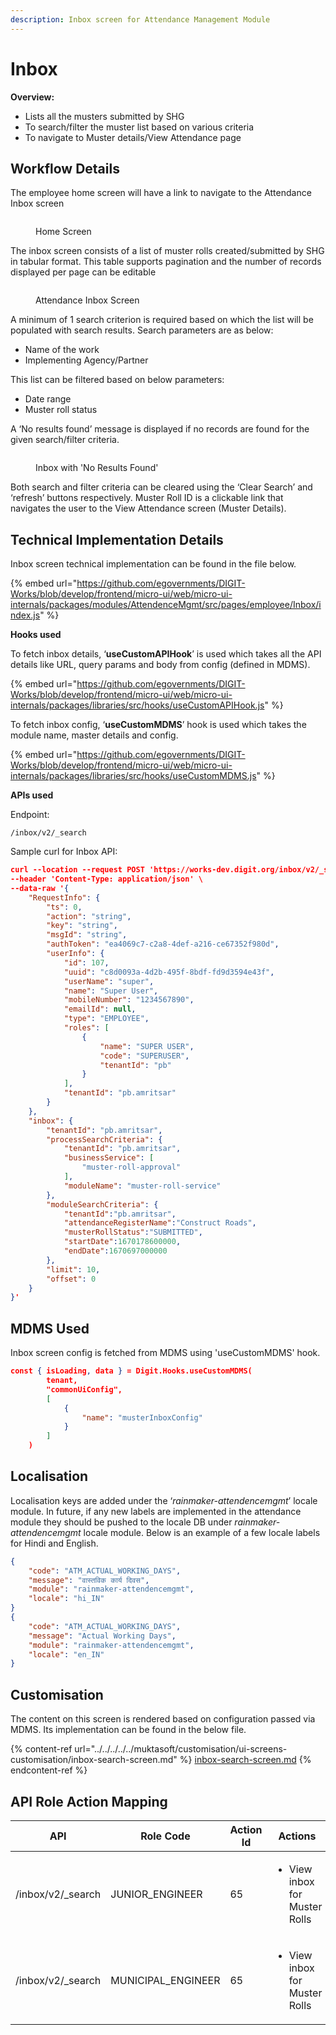 ```yaml
---
description: Inbox screen for Attendance Management Module
---
```


# Inbox

**Overview:**&#x20;

* Lists all the musters submitted by SHG
* To search/filter the muster list based on various criteria
* To navigate to Muster details/View Attendance page

## Workflow Details

The employee home screen will have a link to navigate to the Attendance Inbox screen

<figure><img src="../../../../../../.gitbook/assets/Home_Screen.png" alt=""><figcaption><p>Home Screen</p></figcaption></figure>

The inbox screen consists of a list of muster rolls created/submitted by SHG in tabular format. This table supports pagination and the number of records displayed per page can be editable

<figure><img src="../../../../../../.gitbook/assets/Attendance_Inbox_Screen.png" alt=""><figcaption><p>Attendance Inbox Screen</p></figcaption></figure>

A minimum of 1 search criterion is required based on which the list will be populated with search results. Search parameters are as below:

* Name of the work
* Implementing Agency/Partner

This list can be filtered based on below parameters:

* Date range
* Muster roll status

A ‘No results found’ message is displayed if no records are found for the given search/filter criteria.

<figure><img src="../../../../../../.gitbook/assets/Muster_inbox_no_Results.png" alt=""><figcaption><p>Inbox with 'No Results Found'</p></figcaption></figure>

Both search and filter criteria can be cleared using the ‘Clear Search’ and ‘refresh’ buttons respectively. Muster Roll ID is a clickable link that navigates the user to the View Attendance screen (Muster Details).

## Technical Implementation Details

Inbox screen technical implementation can be found in the file below.                                                            &#x20;

{% embed url="https://github.com/egovernments/DIGIT-Works/blob/develop/frontend/micro-ui/web/micro-ui-internals/packages/modules/AttendenceMgmt/src/pages/employee/Inbox/index.js" %}

**Hooks used**

To fetch inbox details, ‘**useCustomAPIHook**’ is used which takes all the API details like URL, query params and body from config (defined in MDMS).                     &#x20;

{% embed url="https://github.com/egovernments/DIGIT-Works/blob/develop/frontend/micro-ui/web/micro-ui-internals/packages/libraries/src/hooks/useCustomAPIHook.js" %}

To fetch inbox config, ‘**useCustomMDMS**’ hook is used which takes the module name, master details and config.                                                                                      &#x20;

{% embed url="https://github.com/egovernments/DIGIT-Works/blob/develop/frontend/micro-ui/web/micro-ui-internals/packages/libraries/src/hooks/useCustomMDMS.js" %}

**APIs used**

Endpoint:

```markup
/inbox/v2/_search
```

Sample curl for Inbox API:

```json
curl --location --request POST 'https://works-dev.digit.org/inbox/v2/_search' \
--header 'Content-Type: application/json' \
--data-raw '{
    "RequestInfo": {
        "ts": 0,
        "action": "string",
        "key": "string",
        "msgId": "string",
        "authToken": "ea4069c7-c2a8-4def-a216-ce67352f980d",
        "userInfo": {
            "id": 107,
            "uuid": "c8d0093a-4d2b-495f-8bdf-fd9d3594e43f",
            "userName": "super",
            "name": "Super User",
            "mobileNumber": "1234567890",
            "emailId": null,
            "type": "EMPLOYEE",
            "roles": [
                {
                    "name": "SUPER USER",
                    "code": "SUPERUSER",
                    "tenantId": "pb"
                }
            ],
            "tenantId": "pb.amritsar"
        }
    },
    "inbox": {
        "tenantId": "pb.amritsar",
        "processSearchCriteria": {
            "tenantId": "pb.amritsar",
            "businessService": [
                "muster-roll-approval"
            ],
            "moduleName": "muster-roll-service"
        },
        "moduleSearchCriteria": {
            "tenantId":"pb.amritsar",
            "attendanceRegisterName":"Construct Roads",
            "musterRollStatus":"SUBMITTED",
            "startDate":1670178600000,
            "endDate":1670697000000
        },
        "limit": 10,
        "offset": 0
    }
}'
```

## **MDMS Used**

Inbox screen config is fetched from MDMS using 'useCustomMDMS' hook.

```json
const { isLoading, data } = Digit.Hooks.useCustomMDMS(
        tenant,
        "commonUiConfig",
        [
            {
                "name": "musterInboxConfig"
            }
        ]
    )
```

## Localisation

Localisation keys are added under the ‘_rainmaker-attendencemgmt_’ locale module. In future, if any new labels are implemented in the attendance module they should be pushed to the locale DB under _rainmaker-attendencemgmt_ locale module. Below is an example of a few locale labels for Hindi and English.

```json
{
    "code": "ATM_ACTUAL_WORKING_DAYS",
    "message": "वास्तविक कार्य दिवस",
    "module": "rainmaker-attendencemgmt",
    "locale": "hi_IN"
}
{
    "code": "ATM_ACTUAL_WORKING_DAYS",
    "message": "Actual Working Days",
    "module": "rainmaker-attendencemgmt",
    "locale": "en_IN"
}

```

## Customisation

The content on this screen is rendered based on configuration passed via MDMS. Its implementation can be found in the below file. &#x20;

{% content-ref url="../../../../../muktasoft/customisation/ui-screens-customisation/inbox-search-screen.md" %}
[inbox-search-screen.md](../../../../../muktasoft/customisation/ui-screens-customisation/inbox-search-screen.md)
{% endcontent-ref %}

## API Role Action Mapping

<table><thead><tr><th width="183">API</th><th width="201">Role Code</th><th width="99" data-type="number">Action Id</th><th width="179">Actions</th></tr></thead><tbody><tr><td>/inbox/v2/_search</td><td>JUNIOR_ENGINEER</td><td>65</td><td><ul><li>View inbox for Muster Rolls</li></ul></td></tr><tr><td>/inbox/v2/_search</td><td>MUNICIPAL_ENGINEER</td><td>65</td><td><ul><li>View inbox for Muster Rolls</li></ul></td></tr></tbody></table>

